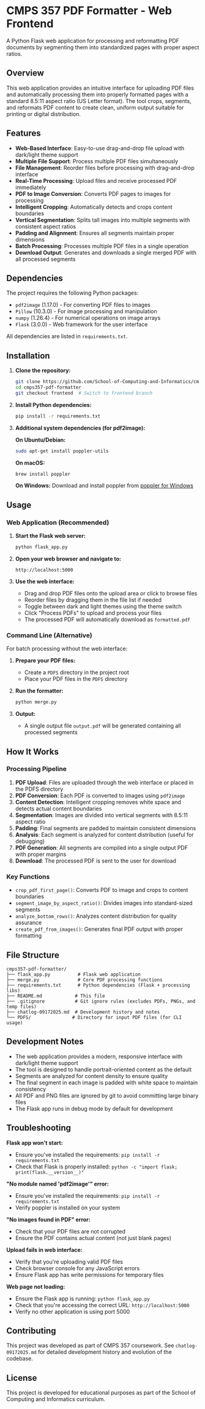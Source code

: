 # CMPS 357 PDF Formatter - Web Frontend

A Python Flask web application for processing and reformatting PDF documents by segmenting them into standardized pages with proper aspect ratios.

## Overview

This web application provides an intuitive interface for uploading PDF files and automatically processing them into properly formatted pages with a standard 8.5:11 aspect ratio (US Letter format). The tool crops, segments, and reformats PDF content to create clean, uniform output suitable for printing or digital distribution.

## Features

- **Web-Based Interface**: Easy-to-use drag-and-drop file upload with dark/light theme support
- **Multiple File Support**: Process multiple PDF files simultaneously 
- **File Management**: Reorder files before processing with drag-and-drop interface
- **Real-Time Processing**: Upload files and receive processed PDF immediately
- **PDF to Image Conversion**: Converts PDF pages to images for processing
- **Intelligent Cropping**: Automatically detects and crops content boundaries
- **Vertical Segmentation**: Splits tall images into multiple segments with consistent aspect ratios
- **Padding and Alignment**: Ensures all segments maintain proper dimensions
- **Batch Processing**: Processes multiple PDF files in a single operation
- **Download Output**: Generates and downloads a single merged PDF with all processed segments

## Dependencies

The project requires the following Python packages:

- `pdf2image` (1.17.0) - For converting PDF files to images
- `Pillow` (10.3.0) - For image processing and manipulation
- `numpy` (1.26.4) - For numerical operations on image arrays
- `Flask` (3.0.0) - Web framework for the user interface

All dependencies are listed in `requirements.txt`.

## Installation

1. **Clone the repository:**
   ```bash
   git clone https://github.com/School-of-Computing-and-Informatics/cmps357-pdf-formatter.git
   cd cmps357-pdf-formatter
   git checkout frontend  # Switch to frontend branch
   ```

2. **Install Python dependencies:**
   ```bash
   pip install -r requirements.txt
   ```

3. **Additional system dependencies (for pdf2image):**
   
   **On Ubuntu/Debian:**
   ```bash
   sudo apt-get install poppler-utils
   ```
   
   **On macOS:**
   ```bash
   brew install poppler
   ```
   
   **On Windows:**
   Download and install poppler from [poppler for Windows](http://blog.alivate.com.au/poppler-windows/)

## Usage

### Web Application (Recommended)

1. **Start the Flask web server:**
   ```bash
   python flask_app.py
   ```

2. **Open your web browser and navigate to:**
   ```
   http://localhost:5000
   ```

3. **Use the web interface:**
   - Drag and drop PDF files onto the upload area or click to browse files
   - Reorder files by dragging them in the file list if needed
   - Toggle between dark and light themes using the theme switch
   - Click "Process PDFs" to upload and process your files
   - The processed PDF will automatically download as `formatted.pdf`

### Command Line (Alternative)

For batch processing without the web interface:

1. **Prepare your PDF files:**
   - Create a `PDFS` directory in the project root
   - Place your PDF files in the `PDFS` directory

2. **Run the formatter:**
   ```bash
   python merge.py
   ```

3. **Output:**
   - A single output file `output.pdf` will be generated containing all processed segments

## How It Works

### Processing Pipeline

1. **PDF Upload**: Files are uploaded through the web interface or placed in the PDFS directory
2. **PDF Conversion**: Each PDF is converted to images using `pdf2image`
3. **Content Detection**: Intelligent cropping removes white space and detects actual content boundaries
4. **Segmentation**: Images are divided into vertical segments with 8.5:11 aspect ratio
5. **Padding**: Final segments are padded to maintain consistent dimensions
6. **Analysis**: Each segment is analyzed for content distribution (useful for debugging)
7. **PDF Generation**: All segments are compiled into a single output PDF with proper margins
8. **Download**: The processed PDF is sent to the user for download

### Key Functions

- `crop_pdf_first_page()`: Converts PDF to image and crops to content boundaries
- `segment_image_by_aspect_ratio()`: Divides images into standard-sized segments
- `analyze_bottom_rows()`: Analyzes content distribution for quality assurance
- `create_pdf_from_images()`: Generates final PDF output with proper formatting

## File Structure

```
cmps357-pdf-formatter/
├── flask_app.py          # Flask web application
├── merge.py              # Core PDF processing functions
├── requirements.txt      # Python dependencies (Flask + processing libs)
├── README.md            # This file
├── .gitignore           # Git ignore rules (excludes PDFs, PNGs, and temp files)
├── chatlog-09172025.md  # Development history and notes
└── PDFS/               # Directory for input PDF files (for CLI usage)
```

## Development Notes

- The web application provides a modern, responsive interface with dark/light theme support
- The tool is designed to handle portrait-oriented content as the default
- Segments are analyzed for content density to ensure quality
- The final segment in each image is padded with white space to maintain consistency
- All PDF and PNG files are ignored by git to avoid committing large binary files
- The Flask app runs in debug mode by default for development

## Troubleshooting

**Flask app won't start:**
- Ensure you've installed the requirements: `pip install -r requirements.txt`
- Check that Flask is properly installed: `python -c "import flask; print(flask.__version__)"`

**"No module named 'pdf2image'" error:**
- Ensure you've installed the requirements: `pip install -r requirements.txt`
- Verify poppler is installed on your system

**"No images found in PDF" error:**
- Check that your PDF files are not corrupted
- Ensure the PDF contains actual content (not just blank pages)

**Upload fails in web interface:**
- Verify that you're uploading valid PDF files
- Check browser console for any JavaScript errors
- Ensure Flask app has write permissions for temporary files

**Web page not loading:**
- Ensure the Flask app is running: `python flask_app.py`
- Check that you're accessing the correct URL: `http://localhost:5000`
- Verify no other application is using port 5000

## Contributing

This project was developed as part of CMPS 357 coursework. See `chatlog-09172025.md` for detailed development history and evolution of the codebase.

## License

This project is developed for educational purposes as part of the School of Computing and Informatics curriculum.